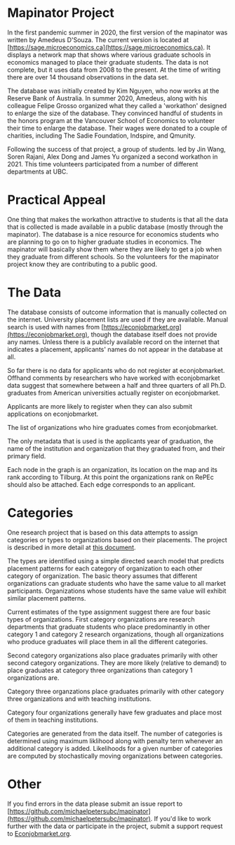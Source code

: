 # Mapinator Project

In the first pandemic summer in 2020, the first version of the mapinator was written by Amedeus D'Souza.  The current version is located at [https://sage.microeconomics.ca](https://sage.microeconomics.ca).  It displays a network map that shows where various graduate schools in economics managed to place their graduate students.  The data is not complete, but it uses data from 2008 to the present.  At the time of writing there are over 14 thousand observations in the data set.

The database was initially created by Kim Nguyen, who now works at the Reserve Bank of Australia.  In summer 2020, Amedeus, along with his colleague Felipe Grosso organized what they called a 'workathon' designed to enlarge the size of the database.  They convinced  handful of students in the honors program at the Vancouver School of Economics to volunteer their time to enlarge the database. Their wages were donated to a couple of charities, including The Sadie Foundation, Indspire, and Qmunity. 

Following the success of that project, a group of students. led by Jin Wang, Soren Rajani, Alex Dong and James Yu organized a second workathon in 2021.  This time volunteers participated from a number of different departments at UBC.

# Practical Appeal

One thing that makes the workathon attractive to students is that all the data that is collected is made available in a public database (mostly through the mapinator).  The database is a nice resource for economics students who are planning to go on to higher graduate studies in economics.  The mapinator will basically show them where they are likely to get a job when they graduate from different schools.  So the volunteers for the mapinator project know they are contributing to a public good.

# The Data

The database consists of outcome information that is manually collected on the internet.  University placement lists are used if they are available.  Manual search is used with names from [https://econjobmarket.org](https://econjobmarket.org), though the database itself does not provide any names. Unless there is a publicly available record on the internet that indicates a placement, applicants' names do not appear in the database at all.

So far there is no data for applicants who do not register at econjobmarket.  Offhand comments by researchers who have worked with econjobmarket data suggest that somewhere between a half and three quarters of all Ph.D. graduates from American universities actually register on econjobmarket.

Applicants are more likely to register when they can also submit applications on econjobmarket.

The list of organizations who hire graduates comes from econjobmarket.

The only metadata that is used is the applicants year of graduation, the name of the institution and organization that they graduated from, and their primary field.


Each node in the graph is an organization, its location on the map and its rank according to Tilburg.  At this point the organizations rank on RePEc should also be attached.  Each edge corresponds to an applicant.

# Categories

One research project that is based on this data attempts to assign categories or types to organizations based on their placements.  The project is described in more detail at [this document](sbm_project_description.md). 

The types are identified using a simple directed search model that predicts placement patterns for each category of organization to each other category of organization.  The basic theory assumes that different organizations can graduate students who have the same value to all market participants. Organizations whose students have the same value will exhibit similar placement patterns.

Current estimates of the type assignment suggest there are four basic types of organizations.  First category organizations are research departments that graduate students who place predominantly in other category 1 and category 2 research organizations, though all organizations who produce graduates will place them in all the different categories.

Second category organizations also place graduates primarily with other second category organizations.  They are more likely (relative to demand) to place graduates at category three organizations than category 1 organizations are.

Category three organzations place graduates primarily with other category three organizations and with teaching institutions.

Category four organizations generally have few graduates and place most of them in teaching institutions.

Categories are generated from the data itself. The number of categories is determined using maximum liklihood along with penalty term whenever an additional category is added.  Likelihoods for a given number of categories are computed by stochastically moving organizations between categories.

# Other

If you find errors in the data please submit an issue report to [https://github.com/michaelpetersubc/mapinator](https://github.com/michaelpetersubc/mapinator).  If you'd like to work further with the data or participate in the project, submit a support request to [Econjobmarket.org](https://econjobmarket.org/users/feedback/threads/s).
